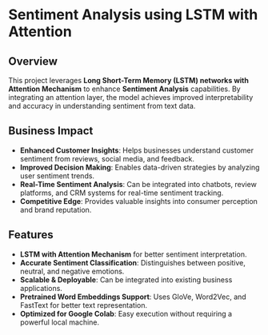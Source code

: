 # Sentiment Analysis using LSTM with Attention

## Overview
This project leverages **Long Short-Term Memory (LSTM) networks with Attention Mechanism** to enhance **Sentiment Analysis** capabilities. By integrating an attention layer, the model achieves improved interpretability and accuracy in understanding sentiment from text data.

## Business Impact
- **Enhanced Customer Insights**: Helps businesses understand customer sentiment from reviews, social media, and feedback.
- **Improved Decision Making**: Enables data-driven strategies by analyzing user sentiment trends.
- **Real-Time Sentiment Analysis**: Can be integrated into chatbots, review platforms, and CRM systems for real-time sentiment tracking.
- **Competitive Edge**: Provides valuable insights into consumer perception and brand reputation.

## Features
- **LSTM with Attention Mechanism** for better sentiment interpretation.
- **Accurate Sentiment Classification**: Distinguishes between positive, neutral, and negative emotions.
- **Scalable & Deployable**: Can be integrated into existing business applications.
- **Pretrained Word Embeddings Support**: Uses GloVe, Word2Vec, and FastText for better text representation.
- **Optimized for Google Colab**: Easy execution without requiring a powerful local machine.

